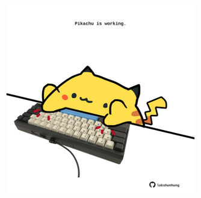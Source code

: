 <!-- built at 05/10/2023, 08:00:56 UTC -->
<p align="center">
  <img width="500" height="500" src="./ReadmeImage.svg">
</p>
